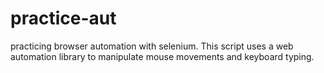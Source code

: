 # practice-aut
practicing  browser automation with selenium. This script uses a web automation library to manipulate mouse movements and keyboard typing.
